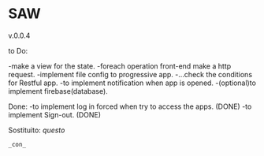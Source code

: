 # SAW
v.0.0.4

to Do:

-make a view for the state.
-foreach operation front-end make a http request.
-implement file config to progressive app.
-...check the conditions for Restful app.
-to implement notification when app is opened.
-(optional)to implement firebase(database).

Done:
-to implement log in forced when try to access the apps. (DONE)
-to implement Sign-out. (DONE)

Sostituito:
    _questo_
<!-- <script type="module">
import styles from './src/styles.css' assert { type: "css" };
document.adoptedStyleSheets = [styles];
</script> -->
    _con_
<link rel="stylesheet" href="./src/styles.css">
